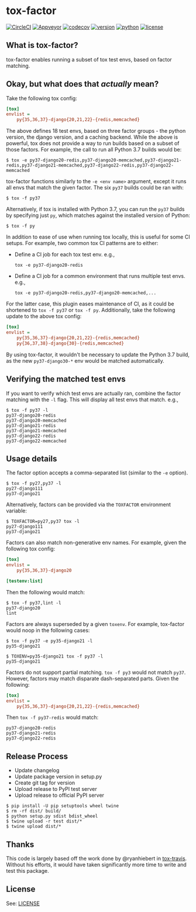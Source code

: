 # tox-factor

[![CircleCI](https://circleci.com/gh/rpkilby/tox-factor.svg?style=shield)](https://circleci.com/gh/rpkilby/tox-factor)
[![Appveyor](https://ci.appveyor.com/api/projects/status/8yqgrr22dct9rxxg?svg=true)](https://ci.appveyor.com/project/rpkilby/tox-factor)
[![codecov](https://codecov.io/gh/rpkilby/tox-factor/branch/master/graph/badge.svg)](https://codecov.io/gh/rpkilby/tox-factor)
[![version](https://img.shields.io/pypi/v/tox-factor.svg)](https://pypi.python.org/pypi/tox-factor)
[![python](https://img.shields.io/pypi/pyversions/tox-factor.svg)](https://pypi.org/project/tox-factor/)
[![license](https://img.shields.io/pypi/l/tox-factor.svg)](https://pypi.python.org/pypi/tox-factor)

## What is tox-factor?

tox-factor enables running a subset of tox test envs, based on factor matching.


## Okay, but what does that *actually* mean?

Take the following tox config:

```ini
[tox]
envlist =
    py{35,36,37}-django{20,21,22}-{redis,memcached}
```

The above defines 18 test envs, based on three factor groups - the python
version, the django version, and a caching backend. While the above is powerful,
tox does not provide a way to run builds based on a subset of those factors.
For example, the call to run all Python 3.7 builds would be:

```shell
$ tox -e py37-django20-redis,py37-django20-memcached,py37-django21-redis,py37-django21-memcached,py37-django22-redis,py37-django22-memcached
```

tox-factor functions similarly to the `-e <env name>` argument, except it runs
all envs that match the given factor. The six `py37` builds could be ran with:

```shell
$ tox -f py37
```

Alternatively, if tox is installed with Python 3.7, you can run the `py37`
builds by specifying just `py`, which matches against the installed version of
Python:

```shell
$ tox -f py
```

In addition to ease of use when running tox locally, this is useful for some CI
setups. For example, two common tox CI patterns are to either:

- Define a CI job for each tox test env. e.g.,

    `tox -e py37-django20-redis`

- Define a CI job for a common environment that runs multiple test envs. e.g.,

    `tox -e py37-django20-redis,py37-django20-memcached,...`

For the latter case, this plugin eases maintenance of CI, as it could be
shortened to `tox -f py37` or `tox -f py`. Additionally, take the following
update to the above tox config:

```ini
[tox]
envlist =
    py{35,36,37}-django{20,21,22}-{redis,memcached}
    py{36,37,38}-django{30}-{redis,memcached}
```

By using tox-factor, it wouldn't be necessary to update the Python 3.7 build, as
the new `py37-django30-*` env would be matched automatically.



## Verifying the matched test envs

If you want to verify which test envs are actually ran, combine the factor
matching with the `-l` flag. This will display all test envs that match. e.g.,

```shell
$ tox -f py37 -l
py37-django20-redis
py37-django20-memcached
py37-django21-redis
py37-django21-memcached
py37-django22-redis
py37-django22-memcached
```


## Usage details

The factor option accepts a comma-separated list (similar to the `-e` option).
```shell
$ tox -f py27,py37 -l
py27-django111
py37-django21
```

Alternatively, factors can be provided via the `TOXFACTOR` environment variable:
```shell
$ TOXFACTOR=py27,py37 tox -l
py27-django111
py37-django21
```

Factors can also match non-generative env names. For example, given the
following tox config:

```ini
[tox]
envlist =
    py{35,36,37}-django20

[testenv:list]
```

Then the following would match:

```shell
$ tox -f py37,lint -l
py37-django20
lint
```

Factors are always superseded by a given `toxenv`. For example, tox-factor would
noop in the following cases:

```shell
$ tox -f py37 -e py35-django21 -l
py35-django21

$ TOXENV=py35-django21 tox -f py37 -l
py35-django21
```

Factors do not support partial matching. `tox -f py3` would not match `py37`.
However, factors may match disparate dash-separated parts. Given the following:
```ini
[tox]
envlist =
    py{35,36,37}-django{20,21,22}-{redis,memcached}
```

Then `tox -f py37-redis` would match:
```
py37-django20-redis
py37-django21-redis
py37-django22-redis
```


## Release Process

- Update changelog
- Update package version in setup.py
- Create git tag for version
- Upload release to PyPI test server
- Upload release to official PyPI server

```shell
$ pip install -U pip setuptools wheel twine
$ rm -rf dist/ build/
$ python setup.py sdist bdist_wheel
$ twine upload -r test dist/*
$ twine upload dist/*
```


## Thanks

This code is largely based off the work done by @ryanhiebert in [tox-travis][1].
Without his efforts, it would have taken significantly more time to write and
test this package.

## License

See: [LICENSE][2]

[1]: https://github.com/tox-dev/tox-travis
[2]: https://github.com/rpkilby/tox-factor/blob/master/LICENSE
